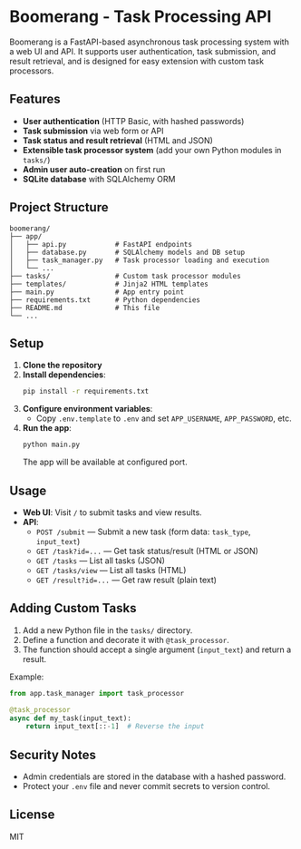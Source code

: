 # Boomerang - Task Processing API

Boomerang is a FastAPI-based asynchronous task processing system with a web UI and API. It supports user authentication, task submission, and result retrieval, and is designed for easy extension with custom task processors.

## Features
- **User authentication** (HTTP Basic, with hashed passwords)
- **Task submission** via web form or API
- **Task status and result retrieval** (HTML and JSON)
- **Extensible task processor system** (add your own Python modules in `tasks/`)
- **Admin user auto-creation** on first run
- **SQLite database** with SQLAlchemy ORM

## Project Structure
```
boomerang/
├── app/
│   ├── api.py            # FastAPI endpoints
│   ├── database.py       # SQLAlchemy models and DB setup
│   ├── task_manager.py   # Task processor loading and execution
│   └── ...
├── tasks/                # Custom task processor modules
├── templates/            # Jinja2 HTML templates
├── main.py               # App entry point
├── requirements.txt      # Python dependencies
├── README.md             # This file
└── ...
```

## Setup
1. **Clone the repository**
2. **Install dependencies**:
   ```sh
   pip install -r requirements.txt
   ```
3. **Configure environment variables**:
   - Copy `.env.template` to `.env` and set `APP_USERNAME`, `APP_PASSWORD`, etc.
4. **Run the app**:
   ```sh
   python main.py
   ```
   The app will be available at configured port.

## Usage
- **Web UI**: Visit `/` to submit tasks and view results.
- **API**:
  - `POST /submit` — Submit a new task (form data: `task_type`, `input_text`)
  - `GET /task?id=...` — Get task status/result (HTML or JSON)
  - `GET /tasks` — List all tasks (JSON)
  - `GET /tasks/view` — List all tasks (HTML)
  - `GET /result?id=...` — Get raw result (plain text)

## Adding Custom Tasks
1. Add a new Python file in the `tasks/` directory.
2. Define a function and decorate it with `@task_processor`.
3. The function should accept a single argument (`input_text`) and return a result.

Example:
```python
from app.task_manager import task_processor

@task_processor
async def my_task(input_text):
    return input_text[::-1]  # Reverse the input
```

## Security Notes
- Admin credentials are stored in the database with a hashed password.
- Protect your `.env` file and never commit secrets to version control.

## License
MIT
